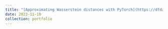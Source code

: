 ```yaml
---
title: "[Approximating Wasserstein distances with PyTorch](https://dfdazac.github.io/sinkhorn.html)"
date: 2023-11-10
collection: portfolio
---
```

